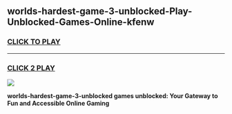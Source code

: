 
## worlds-hardest-game-3-unblocked-Play-Unblocked-Games-Online-kfenw
<h3>
<a href="https://premium76.site?title=worlds-hardest-game-3-unblocked&ref=25A">CLICK TO PLAY</a></h3>
<hr>

<h3>
<a href="https://premium76.site?title=worlds-hardest-game-3-unblocked&ref=25A">CLICK 2 PLAY</a>
  
</h3>

<a href="https://premium76.site?title=worlds-hardest-game-3-unblocked&ref=25A"><img src="https://clearcache.store/games.png"></a>


**worlds-hardest-game-3-unblocked games unblocked: Your Gateway to Fun and Accessible Online Gaming**
